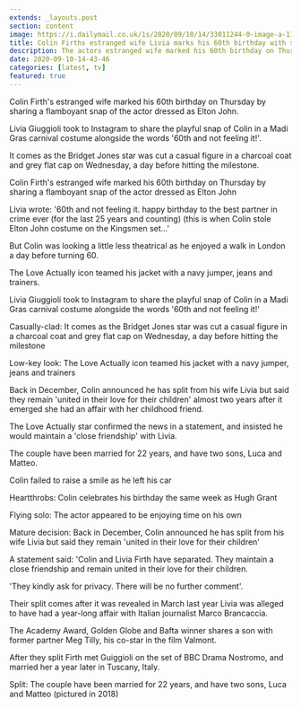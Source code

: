 ```yaml
---
extends: _layouts.post
section: content
image: https://i.dailymail.co.uk/1s/2020/09/10/14/33011244-0-image-a-117_1599744090785.jpg 
title: Colin Firths estranged wife Livia marks his 60th birthday with snap of him as Elton John 
description: The actors estranged wife marked his 60th birthday on Thursday by sharing a flamboyant snap of the actor dressed as Elton John. 
date: 2020-09-10-14-43-46 
categories: [latest, tv] 
featured: true 
--- 
```

Colin Firth's estranged wife marked his 60th birthday on Thursday by sharing a flamboyant snap of the actor dressed as Elton John. 

Livia Giuggioli took to Instagram to share the playful snap of Colin in a Madi Gras carnival costume alongside the words '60th and not feeling it!'.

It comes as the Bridget Jones star was cut a casual figure in a charcoal coat and grey flat cap on Wednesday, a day before hitting the milestone.  

Colin Firth's estranged wife marked his 60th birthday on Thursday by sharing a flamboyant snap of the actor dressed as Elton John

Livia wrote: '60th and not feeling it. happy birthday to the best partner in crime ever (for the last 25 years and counting) (this is when Colin stole Elton John costume on the Kingsmen set...'

But Colin was looking a little less theatrical as he enjoyed a walk in London a day before turning 60. 

The Love Actually icon teamed his jacket with a navy jumper, jeans and trainers.   

Livia Giuggioli took to Instagram to share the playful snap of Colin in a Madi Gras carnival costume alongside the words '60th and not feeling it!'

Casually-clad: It comes as the Bridget Jones star was cut a casual figure in a charcoal coat and grey flat cap on Wednesday, a day before hitting the milestone

Low-key look: The Love Actually icon teamed his jacket with a navy jumper, jeans and trainers

Back in December, Colin announced he has split from his wife Livia but said they remain 'united in their love for their children' almost two years after it emerged she had an affair with her childhood friend.  

The Love Actually star confirmed the news in a statement, and insisted he would maintain a 'close friendship' with Livia.

The couple have been married for 22 years, and have two sons, Luca and Matteo. 

Colin failed to raise a smile as he left his car 

Heartthrobs: Colin celebrates his birthday the same week as Hugh Grant 

Flying solo: The actor appeared to be enjoying time on his own 

Mature decision: Back in December, Colin announced he has split from his wife Livia but said they remain 'united in their love for their children'

A statement said: 'Colin and Livia Firth have separated. They maintain a close friendship and remain united in their love for their children.

'They kindly ask for privacy. There will be no further comment'.

Their split comes after it was revealed in March last year Livia was alleged to have had a year-long affair with Italian journalist Marco Brancaccia. 

The Academy Award, Golden Globe and Bafta winner shares a son with former partner Meg Tilly, his co-star in the film Valmont.

After they split Firth met Guiggioli on the set of BBC Drama Nostromo, and married her a year later in Tuscany, Italy.

Split: The couple have been married for 22 years, and have two sons, Luca and Matteo (pictured in 2018)

